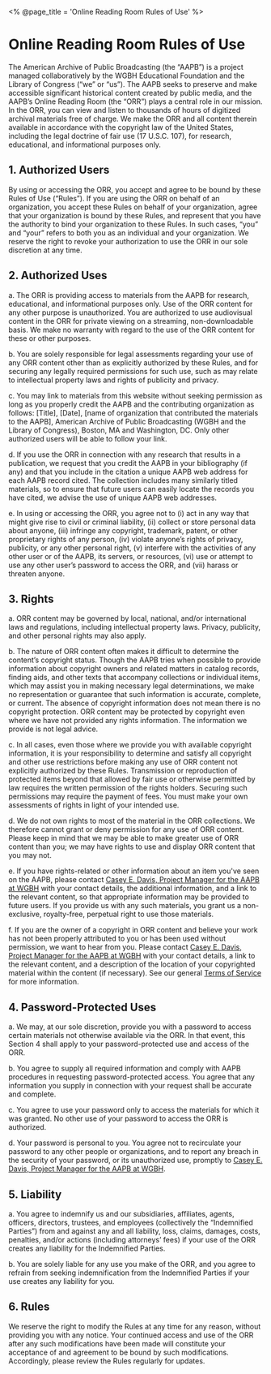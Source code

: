<% @page_title = 'Online Reading Room Rules of Use' %>
<div class="page-header"><h1>Online Reading Room Rules of Use</h1></div>

<p>The American Archive of Public Broadcasting (the “AAPB”) is a project managed 
collaboratively by the WGBH Educational Foundation and the Library of Congress 
(“we” or “us”). The AAPB seeks to preserve and make accessible significant 
historical content created by public media, and the AAPB’s Online Reading Room 
(the “ORR”) plays a central role in our mission. In the ORR, you can view and 
listen to thousands of hours of digitized archival materials free of charge. We 
make the ORR and all content therein available in accordance with the copyright 
law of the United States, including the legal doctrine of fair use (17 U.S.C. 
107), for research, educational, and informational purposes only.</p>

<h2>1.  Authorized Users</h2>

<p>By using or accessing the ORR, you accept and agree to be bound by these Rules 
of Use (“Rules”). If you are using the ORR on behalf of an organization, you 
accept these Rules on behalf of your organization, agree that your organization 
is bound by these Rules, and represent that you have the authority to bind your 
organization to these Rules. In such cases, “you” and “your” refers to both you 
as an individual and your organization. We reserve the right to revoke your 
authorization to use the ORR in our sole discretion at any time.</p>

<h2>2.  Authorized Uses</h2>

<p>a.  The ORR is providing access to materials from the AAPB for research, 
educational, and informational purposes only. Use of the ORR content for any 
other purpose is unauthorized. You are authorized to use audiovisual content in 
the ORR for private viewing on a streaming, non-downloadable basis. We make no 
warranty with regard to the use of the ORR content for these or other purposes.</p> 

<p>b.  You are solely responsible for legal assessments regarding your use of any 
ORR content other than as explicitly authorized by these Rules, and for 
securing any legally required permissions for such use, such as may relate to 
intellectual property laws and rights of publicity and privacy.</p>

<p>c.  You may link to materials from this website without seeking permission as 
long as you properly credit the AAPB and the contributing organization as 
follows: [Title], [Date], [name of organization that contributed the materials 
to the AAPB], American Archive of Public Broadcasting (WGBH and the Library of 
Congress), Boston, MA and Washington, DC. Only other authorized users will be 
able to follow your link.</p>

<p>d.  If you use the ORR in connection with any research that results in a 
publication, we request that you credit the AAPB in your bibliography (if any) 
and that you include in the citation a unique AAPB web address for each AAPB 
record cited. The collection includes many similarly titled materials, so to 
ensure that future users can easily locate the records you have cited, we 
advise the use of unique AAPB web addresses.</p>

<p>e.  In using or accessing the ORR, you agree not to (i) act in any way that 
might give rise to civil or criminal liability, (ii) collect or store personal 
data about anyone, (iii) infringe any copyright, trademark, patent, or other 
proprietary rights of any person, (iv) violate anyone’s rights of privacy, 
publicity, or any other personal right, (v) interfere with the activities of 
any other user or of the AAPB, its servers, or resources, (vi) use or attempt 
to use any other user’s password to access the ORR, and (vii) harass or 
threaten anyone.</p>

<h2>3.  Rights</h2>

<p>a.  ORR content may be governed by local, national, and/or international laws 
and regulations, including intellectual property laws. Privacy, publicity, and 
other personal rights may also apply.</p>

<p>b.  The nature of ORR content often makes it difficult to determine the 
content’s copyright status. Though the AAPB tries when possible to provide 
information about copyright owners and related matters in catalog records, 
finding aids, and other texts that accompany collections or individual items, 
which may assist you in making necessary legal determinations, we make no 
representation or guarantee that such information is accurate, complete, or 
current. The absence of copyright information does not mean there is no 
copyright protection. ORR content may be protected by copyright even where we 
have not provided any rights information. The information we provide is not 
legal advice.</p>

<p>c.  In all cases, even those where we provide you with available copyright 
information, it is your responsibility to determine and satisfy all copyright 
and other use restrictions before making any use of ORR content not explicitly 
authorized by these Rules. Transmission or reproduction of protected items 
beyond that allowed by fair use or otherwise permitted by law requires the 
written permission of the rights holders. Securing such permissions may require 
the payment of fees. You must make your own assessments of rights in light of 
your intended use.</p>

<p>d.  We do not own rights to most of the material in the ORR collections. We 
therefore cannot grant or deny permission for any use of ORR content. Please 
keep in mind that we may be able to make greater use of ORR content than you; 
we may have rights to use and display ORR content that you may not.</p>

<p>e.  If you have rights-related or other information about an item you've seen 
on the AAPB, please contact 
<a href="mailto:casey_davis@wgbh.org">Casey E. Davis, Project Manager for the AAPB at WGBH</a>
with your contact details, the additional information, and a link to the 
relevant content, so that appropriate information may be provided to future 
users. If you provide us with any such materials, you grant us a non-exclusive, 
royalty-free, perpetual right to use those materials.</p>

<p>f.  If you are the owner of a copyright in ORR content and believe your work 
has not been properly attributed to you or has been used without permission, we 
want to hear from you. Please contact 
<a href="mailto:casey_davis@wgbh.org">Casey E. Davis, Project Manager for the AAPB at WGBH</a>
with your contact details, a link to the relevant content, and a 
description of the location of your copyrighted material within the content (if 
necessary). See our general <a href="/legal/tou">Terms of Service</a> for more information.</p>

<h2>4.  Password-Protected Uses</h2>

<p>a.  We may, at our sole discretion, provide you with a password to access 
certain materials not otherwise available via the ORR. In that event, this 
Section 4 shall apply to your password-protected use and access of the ORR.</p> 

<p>b.  You agree to supply all required information and comply with AAPB 
procedures in requesting password-protected access. You agree that any 
information you supply in connection with your request shall be accurate and 
complete.</p>

<p>c.  You agree to use your password only to access the materials for which it 
was granted. No other use of your password to access the ORR is authorized.</p> 

<p>d.  Your password is personal to you. You agree not to recirculate your 
password to any other people or organizations, and to report any breach in the 
security of your password, or its unauthorized use, promptly to 
<a href="mailto:casey_davis@wgbh.org">Casey E. Davis, Project Manager for the AAPB at WGBH</a>.</p>

<h2>5.  Liability</h2>

<p>a.  You agree to indemnify us and our subsidiaries, affiliates, agents, 
officers, directors, trustees, and employees (collectively the “Indemnified 
Parties”) from and against any and all liability, loss, claims, damages, costs, 
penalties, and/or actions (including attorneys’ fees) if your use of the ORR 
creates any liability for the Indemnified Parties.</p> 

<p>b.  You are solely liable for any use you make of the ORR, and you agree to 
refrain from seeking indemnification from the Indemnified Parties if your use 
creates any liability for you.</p>

<h2>6.  Rules</h2>

<p>We reserve the right to modify the Rules at any time for any reason, without 
providing you with any notice. Your continued access and use of the ORR after 
any such modifications have been made will constitute your acceptance of and 
agreement to be bound by such modifications. Accordingly, please review the 
Rules regularly for updates.</p>
